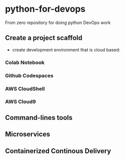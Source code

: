 # python-for-devops

From zero repository for doing python DevOps work

## Create a project scaffold
* create development environment that is cloud based: 
### Colab Notebook
### Github Codespaces
### AWS CloudShell
### AWS Cloud9

## Command-lines tools

## Microservices 

## Containerized Continous Delivery

